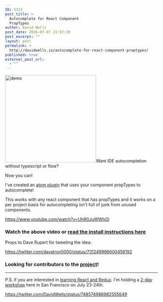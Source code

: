 ```yaml
---
ID: 5322
post_title: >
  Autocomplete for React Component
  PropTypes
author: David Wells
post_date: 2016-07-07 21:07:39
post_excerpt: ""
layout: post
permalink: >
  http://davidwells.io/autocomplete-for-react-component-proptypes/
published: true
external_post_url:
  - ""
---
```

<p><img src="https://cloud.githubusercontent.com/assets/532272/16675986/dffd63ae-447a-11e6-9ca7-2076d514a8e9.gif" alt="demo" width="300" height="288" class="alignright size-medium wp-image-5323" />Want IDE autocompletion without typescript or flow?</p>

Now you can!

I've created an [atom plugin](https://atom.io/packages/atom-react-autocomplete) that uses your component propTypes to autocomplete!

This works with any react component that has propTypes and it works on a per project basis for autocompleting isn't full of junk from unused components.

https://www.youtube.com/watch?v=UhR0JuWWhGI

### Watch the above video or [read the install instructions here](https://github.com/DavidWells/atom-react-autocomplete#install-instructions)

Props to Dave Rupert for tweeting the idea:

https://twitter.com/davatron5000/status/731249986600456192

### Looking for contributors to the [project](https://github.com/DavidWells/atom-react-autocomplete)!

-----

P.S. if you are interested in [learning React and Redux](https://www.eventbrite.com/e/react-js-foundation-hands-on-workshop-tickets-26089896583). I'm holding a [2-day workshop](https://www.eventbrite.com/e/react-js-foundation-hands-on-workshop-tickets-26089896583) here in San Francisco on July 23-24th.

https://twitter.com/DavidWells/status/748574986982555649